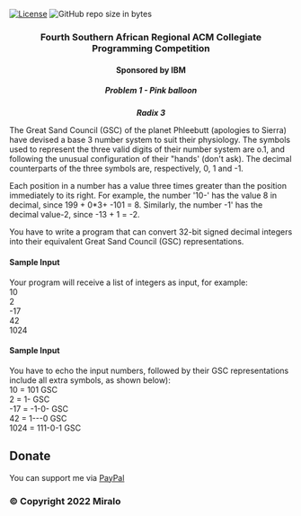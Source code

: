 [![License](https://img.shields.io/github/license/sixtusmiracle/ibm_gsc_problem)](LICENSE)
![GitHub repo size in bytes](https://img.shields.io/github/repo-size/sixtusmiracle/ibm_gsc_problem)

<!-- TODO: ![Screenshot](https://raw.githubusercontent.com/sixtusmiracle/mirablog/main/screenshot.png) -->

<h3 style="text-align:center;margin-bottom:1em;">Fourth Southern African Regional ACM Collegiate Programming Competition</h3>
<h4 style="text-align:center;margin-bottom:1em;">Sponsored by IBM</h4>
<h5 style="text-align:center;">Problem 1 - Pink balloon</h5>
<h5 style="text-align:center;margin-bottom:1em;">Radix 3</h5>

The Great Sand Council (GSC) of the planet Phleebutt (apologies to Sierra) have devised a base 3 number system to suit their physiology. The symbols used to represent the three valid digits of their number system are o.1, and following the unusual configuration of their "hands' (don't ask). The decimal counterparts of the three symbols are, respectively, 0, 1 and
-1.

Each position in a number has a value three times greater than the position immediately to its right. For example, the number '10-' has the value 8 in decimal, since 199 + 0*3+ -101 = 8. Similarly, the number -1' has the decimal value-2, since -13 + 1 = -2.

You have to write a program that can convert 32-bit signed decimal integers into their equivalent Great Sand Council (GSC) representations.

#### Sample Input
Your program will receive a list of integers as input, for example:<br>
10<br> 2<br> -17<br> 42<br> 1024<br>

#### Sample Input
You have to echo the input numbers, followed by their GSC representations include all extra symbols, as shown below):<br>
 10 = 101 GSC <br> 2 = 1- GSC <br> -17 =  -1-0- GSC <br> 42 = 1---0 GSC<br> 1024 = 111-0-1 GSC<br>

## Donate
You can support me via [PayPal](https://paypal.me/mirolicmiralo)

### &copy; Copyright 2022 Miralo